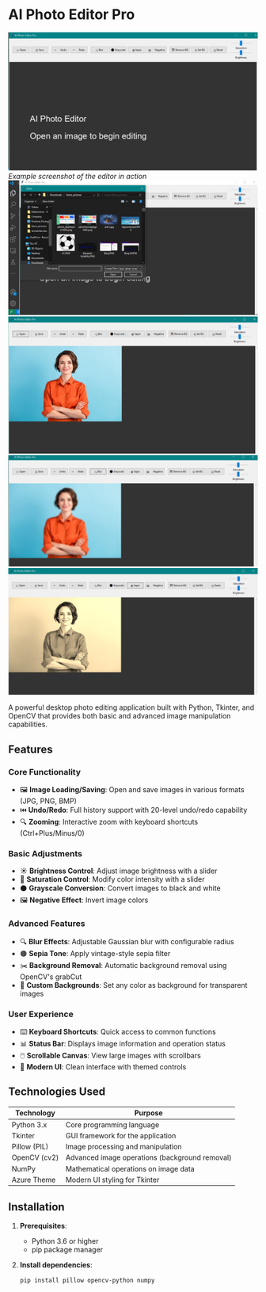 # AI Photo Editor Pro

 ![alt text](image.png) *Example screenshot of the editor in action*
 ![alt text](image-1.png)
 ![alt text](image-2.png)
 ![alt text](image-3.png)
 ![alt text](image-4.png)

A powerful desktop photo editing application built with Python, Tkinter, and OpenCV that provides both basic and advanced image manipulation capabilities.

## Features

### Core Functionality
- 🖼️ **Image Loading/Saving**: Open and save images in various formats (JPG, PNG, BMP)
- ⏮️ **Undo/Redo**: Full history support with 20-level undo/redo capability
- 🔍 **Zooming**: Interactive zoom with keyboard shortcuts (Ctrl+Plus/Minus/0)

### Basic Adjustments
- ☀️ **Brightness Control**: Adjust image brightness with a slider
- 🎨 **Saturation Control**: Modify color intensity with a slider
- ⚫ **Grayscale Conversion**: Convert images to black and white
- 🖼️ **Negative Effect**: Invert image colors

### Advanced Features
- 🔍 **Blur Effects**: Adjustable Gaussian blur with configurable radius
- 🟤 **Sepia Tone**: Apply vintage-style sepia filter
- ✂️ **Background Removal**: Automatic background removal using OpenCV's grabCut
- 🎨 **Custom Backgrounds**: Set any color as background for transparent images

### User Experience
- ⌨️ **Keyboard Shortcuts**: Quick access to common functions
- 📊 **Status Bar**: Displays image information and operation status
- 🖱️ **Scrollable Canvas**: View large images with scrollbars
- 🎨 **Modern UI**: Clean interface with themed controls

## Technologies Used

| Technology | Purpose |
|------------|---------|
| Python 3.x | Core programming language |
| Tkinter | GUI framework for the application |
| Pillow (PIL) | Image processing and manipulation |
| OpenCV (cv2) | Advanced image operations (background removal) |
| NumPy | Mathematical operations on image data |
| Azure Theme | Modern UI styling for Tkinter |

## Installation

1. **Prerequisites**:
   - Python 3.6 or higher
   - pip package manager

2. **Install dependencies**:
   ```bash
   pip install pillow opencv-python numpy